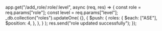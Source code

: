 app.get("/add_role/:role/:level", async (req, res) => {
  const role = req.params["role"];
  const level = req.params["level"];
  _db.collection("roles").updateOne(
    {},
    {
      $push: {
        roles: {
          $each: ["ASE"],
          $position: 4,
        },
      },
    }
  );
  res.send("role updated successfully");
});
